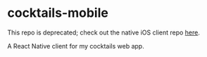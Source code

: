 # cocktails-mobile
This repo is deprecated; check out the native iOS client repo [here](https://github.com/rubencodes/cocktails).

A React Native client for my cocktails web app. 
